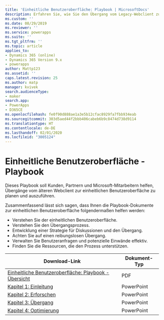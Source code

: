```yaml
---
title: 'Einheitliche Benutzeroberfläche: Playbook | MicrosoftDocs'
description: Erfahren Sie, wie Sie den Übergang vom Legacy-Webclient zur einheitlichen Benutzeroberfläche planen und dann durchführen können
ms.custom: ''
ms.date: 08/29/2019
ms.reviewer: ''
ms.service: powerapps
ms.suite: ''
ms.tgt_pltfrm: ''
ms.topic: article
applies_to:
- Dynamics 365 (online)
- Dynamics 365 Version 9.x
- powerapps
author: Mattp123
ms.assetid: ''
caps.latest.revision: 25
ms.author: matp
manager: kvivek
search.audienceType:
- maker
search.app:
- PowerApps
- D365CE
ms.openlocfilehash: fe0f90d888ae1a3e5b12cfac8929fa7fbb934eab
ms.sourcegitcommit: 303d5aed44f2bbb406cabeb6b9c8474d738d9114
ms.translationtype: HT
ms.contentlocale: de-DE
ms.lasthandoff: 02/01/2020
ms.locfileid: "3005124"
---
```

# <a name="unified-interface-playbook"></a>Einheitliche Benutzeroberfläche - Playbook

Dieses Playbook soll Kunden, Partnern und Microsoft-Mitarbeitern helfen, Übergänge vom älteren Webclient zur einheitlichen Benutzeroberfläche zu planen und auszuführen.

Zusammenfassend lässt sich sagen, dass Ihnen die Playbook-Dokumente zur einheitlichen Benutzeroberfläche folgendermaßen helfen werden:
- Verstehen Sie der einheitlichen Benutzeroberfläche. 
- Verstehen Sie den Übergangsprozess.
- Entwicklung einer Strategie für Diskussionen und den Übergang.
- Achten Sie auf einen reibungslosen Übergang.
- Verwalten Sie Benutzeranfragen und potenzielle Einwände effektiv.
- Finden Sie die Ressourcen, die den Prozess unterstützen.

|Download-Link  |Dokument-Typ  |
|---------|---------|
|[Einheitliche Benutzeroberfläche: Playbook - Übersicht](https://download.microsoft.com/download/A/F/3/AF3D45A7-4F38-41BE-8956-1DF7A4A5AFDB/dynamics365unifiedinterfaceplaybook.pdf)      |   PDF      |
|[Kapitel 1: Einleitung](https://download.microsoft.com/download/A/F/3/AF3D45A7-4F38-41BE-8956-1DF7A4A5AFDB/playbook-ch1-initiate.pptx)     |  PowerPoint       |
|[Kapitel 2: Erforschen](https://download.microsoft.com/download/A/F/3/AF3D45A7-4F38-41BE-8956-1DF7A4A5AFDB/playbook-ch-2-explore.pptx)     |  PowerPoint       |
| [Kapitel 3: Übergang](https://download.microsoft.com/download/A/F/3/AF3D45A7-4F38-41BE-8956-1DF7A4A5AFDB/playbook-ch3-transition.pptx)|  PowerPoint     |
| [Kapitel 4: Optimierung](https://download.microsoft.com/download/A/F/3/AF3D45A7-4F38-41BE-8956-1DF7A4A5AFDB/playbook-ch4-optimize.pptx)  | PowerPoint  |

